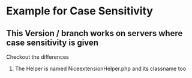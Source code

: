 # Example for Case Sensitivity

## This Version / branch works on servers where case sensitivity is given

Checkout the differences
1. The Helper is named NiceextensionHelper.php and its classname too
